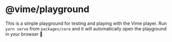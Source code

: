 # @vime/playground

This is a simple playground for testing and playing with the Vime player. Run `yarn serve` 
from `packages/core` and it will automatically open the playground in your browser 🚀